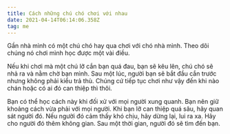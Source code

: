 ```yaml
---
title: Cách những chú chó chơi với nhau
date: 2021-04-14T06:14:06.358Z
tag: me
---
```

Gần nhà mình có một chú chó hay qua chơi với chó nhà mình. Theo dõi chúng nó chơi mình học được một vài điều.

Nếu khi chơi mà một chú lỡ cắn bạn quá đau, bạn sẽ kêu lên, chú chó sẽ nhả ra và nằm chờ bạn mình. Sau một lúc, người bạn sẽ bắt đầu cắn trước nhưng không phải kiểu trả thù. Chúng cứ tiếp tục chơi như vậy đến khi nào chán hoặc có ai đó can thiệp thì thôi.

Bạn có thể học cách này khi đối xử với mọi người xung quanh. Bạn nên giữ khoảng cách vừa phải với mọi người. Khi bạn lỡ can thiệp quá sâu, hãy quan sát người đó. Nếu người đó cảm thấy khó chịu, hãy dừng lại, lui ra xa. Hãy cho người đó thêm không gian. Sau một thời gian, người đó sẽ tìm đến bạn.